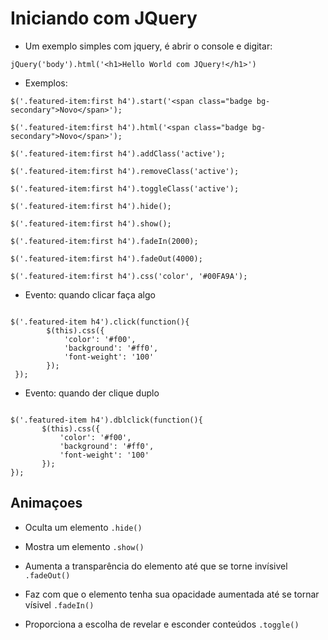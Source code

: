 # Iniciando com JQuery
- Um exemplo simples com jquery, é abrir o console e digitar:


`jQuery('body').html('<h1>Hello World com JQuery!</h1>')`

- Exemplos:


`$('.featured-item:first h4').start('<span class="badge bg-secondary">Novo</span>');`


`$('.featured-item:first h4').html('<span class="badge bg-secondary">Novo</span>');`


`$('.featured-item:first h4').addClass('active');`


`$('.featured-item:first h4').removeClass('active');`


`$('.featured-item:first h4').toggleClass('active');`


`$('.featured-item:first h4').hide();`


`$('.featured-item:first h4').show();`


`$('.featured-item:first h4').fadeIn(2000);`


`$('.featured-item:first h4').fadeOut(4000);`



`$('.featured-item:first h4').css('color', '#00FA9A');`

- Evento: quando clicar faça algo

```

$('.featured-item h4').click(function(){
        $(this).css({
            'color': '#f00',
            'background': '#ff0',
            'font-weight': '100'
        });
 });

```

- Evento: quando der clique duplo

 ```

 $('.featured-item h4').dblclick(function(){
        $(this).css({
            'color': '#f00',
            'background': '#ff0',
            'font-weight': '100'
        });
 });

 ```

## Animaçoes
- Oculta um elemento 
  `.hide()`

- Mostra um elemento
  `.show()`

- Aumenta a transparência do elemento até que se torne invísivel 
  `.fadeOut()`

- Faz com que o elemento tenha sua opacidade aumentada até se tornar vísivel
  `.fadeIn()`

- Proporciona a escolha de revelar e esconder conteúdos
  `.toggle()`